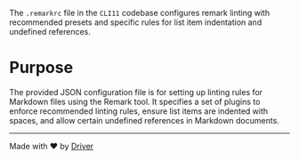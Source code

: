 <!--------------------------------------------------------------------------------->
<!-- IMPORTANT: This file is auto-generated by Driver (https://driver.ai). -------->
<!-- Manual edits may be overwritten on future commits. --------------------------->
<!--------------------------------------------------------------------------------->

The `.remarkrc` file in the `CLI11` codebase configures remark linting with recommended presets and specific rules for list item indentation and undefined references.

# Purpose
The provided JSON configuration file is for setting up linting rules for Markdown files using the Remark tool. It specifies a set of plugins to enforce recommended linting rules, ensure list items are indented with spaces, and allow certain undefined references in Markdown documents.

---
Made with ❤️ by [Driver](https://www.driver.ai/)